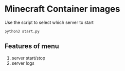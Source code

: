 # Minecraft Container images

Use the script to select which server to start

`python3 start.py`

## Features of menu
1. server start/stop
2. server logs